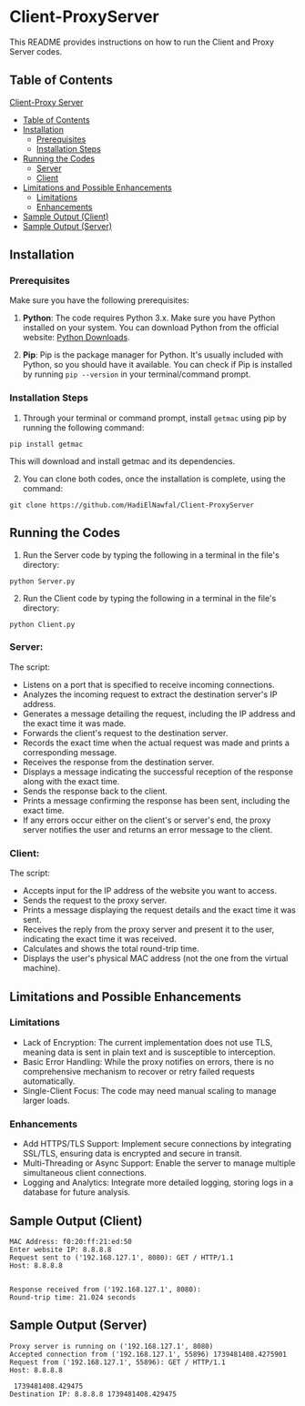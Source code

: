 # Client-ProxyServer


This README provides instructions on how to run the Client and Proxy Server codes.

## Table of Contents

 [Client-Proxy Server](#Client-ProxyServer)
  - [Table of Contents](#table-of-contents)
  - [Installation](#installation)
    - [Prerequisites](#prerequisites)
    - [Installation Steps](#installation-steps)
  - [Running the Codes](#running-the-codes)
    - [Server](#Server)
    - [Client](#Client)
  - [Limitations and Possible Enhancements](#limitations-and-possible-enhancements)
    - [Limitations](#Limitations)
    - [Enhancements](#Enhancements)
  - [Sample Output (Client)](#sample-output-(client))
  - [Sample Output (Server)](#sample-output-(server))

## Installation

### Prerequisites

Make sure you have the following prerequisites:

1. **Python**: The code requires Python 3.x. Make sure you have Python installed on your system. You can download Python from the official website: [Python Downloads](https://www.python.org/downloads/).

2. **Pip**: Pip is the package manager for Python. It's usually included with Python, so you should have it available. You can check if Pip is installed by running `pip --version` in your terminal/command prompt.

### Installation Steps

1. Through your terminal or command prompt, install `getmac` using pip by running the following command:
```
pip install getmac
```
This will download and install getmac and its dependencies.


2. You can clone both codes, once the installation is complete, using the command:
```
git clone https://github.com/HadiElNawfal/Client-ProxyServer
```

## Running the Codes
1. Run the Server code by typing the following in a terminal in the file's directory:
```
python Server.py
```

2. Run the Client code by typing the following in a terminal in the file's directory:
```
python Client.py
```
### Server:
The script:
* Listens on a port that is specified to receive incoming connections.
* Analyzes the incoming request to extract the destination server's IP address.
* Generates a message detailing the request, including the IP address and the exact time it was made.
* Forwards the client's request to the destination server.
* Records the exact time when the actual request was made and prints a corresponding message.
* Receives the response from the destination server.
* Displays a message indicating the successful reception of the response along with the exact time.
* Sends the response back to the client.
* Prints a message confirming the response has been sent, including the exact time.
* If any errors occur either on the client's or server's end, the proxy server notifies the user and returns an error message to the client.

### Client:
The script:
* Accepts input for the IP address of the website you want to access.
* Sends the request to the proxy server.
* Prints a message displaying the request details and the exact time it was sent.
* Receives the reply from the proxy server and present it to the user, indicating the exact time it was received.
* Calculates and shows the total round-trip time.
* Displays the user's physical MAC address (not the one from the virtual machine).

## Limitations and Possible Enhancements
### Limitations
* Lack of Encryption: The current implementation does not use TLS, meaning data is sent in plain text and is susceptible to interception.
* Basic Error Handling: While the proxy notifies on errors, there is no comprehensive mechanism to recover or retry failed requests automatically.
* Single-Client Focus: The code may need manual scaling to manage larger loads.

### Enhancements
* Add HTTPS/TLS Support: Implement secure connections by integrating SSL/TLS, ensuring data is encrypted and secure in transit.
* Multi-Threading or Async Support: Enable the server to manage multiple simultaneous client connections.
* Logging and Analytics: Integrate more detailed logging, storing logs in a database for future analysis.

## Sample Output (Client)
```
MAC Address: f0:20:ff:21:ed:50
Enter website IP: 8.8.8.8  
Request sent to ('192.168.127.1', 8080): GET / HTTP/1.1
Host: 8.8.8.8


Response received from ('192.168.127.1', 8080): 
Round-trip time: 21.024 seconds
```

## Sample Output (Server)
```
Proxy server is running on ('192.168.127.1', 8080)
Accepted connection from ('192.168.127.1', 55896) 1739481408.4275901
Request from ('192.168.127.1', 55896): GET / HTTP/1.1
Host: 8.8.8.8

 1739481408.429475
Destination IP: 8.8.8.8 1739481408.429475
```
